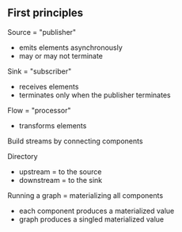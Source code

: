 ## First principles

Source = "publisher"
- emits elements asynchronously
- may or may not terminate

Sink = "subscriber"
- receives elements
- terminates only when the publisher terminates

Flow = "processor"
- transforms elements

Build streams by connecting components

Directory
- upstream = to the source
- downstream = to the sink

Running a graph = materializing all components
- each component produces a materialized value
- graph produces a singled materialized value



